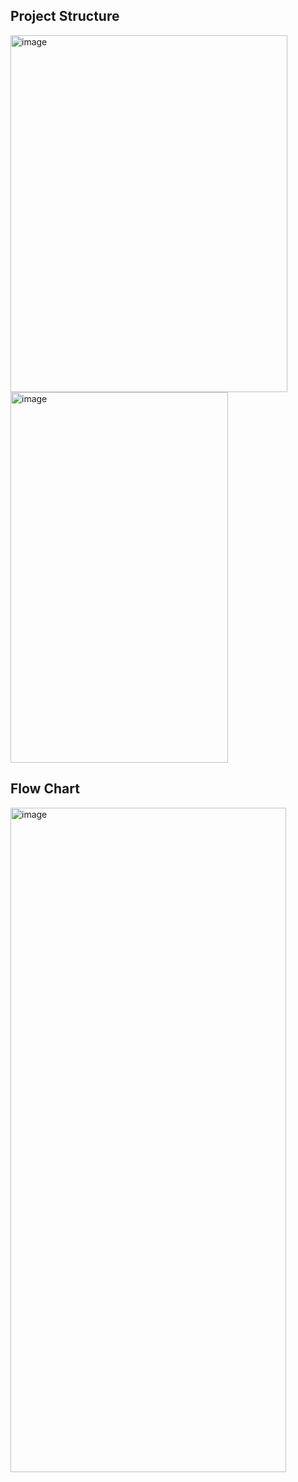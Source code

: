 <h2> Project Structure</h2>
    <img width="443" height="571" alt="image" src="https://github.com/user-attachments/assets/bd9f5423-6f2c-442e-aea9-2dabf70d55ab" />
    <img width="348" height="593" alt="image" src="https://github.com/user-attachments/assets/a1608c1e-3f11-4e61-ae5c-c8cb990c80e7" />
    
<h2> Flow Chart</h2>
<img width="441" height="1063" alt="image" src="https://github.com/user-attachments/assets/afa9c1b6-e268-4ca5-8502-49a957996b34" />


